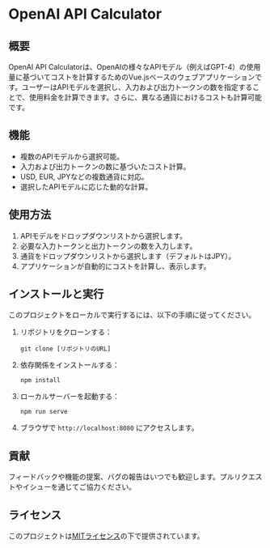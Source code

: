# OpenAI API Calculator

## 概要
OpenAI API Calculatorは、OpenAIの様々なAPIモデル（例えばGPT-4）の使用量に基づいてコストを計算するためのVue.jsベースのウェブアプリケーションです。ユーザーはAPIモデルを選択し、入力および出力トークンの数を指定することで、使用料金を計算できます。さらに、異なる通貨におけるコストも計算可能です。

## 機能
- 複数のAPIモデルから選択可能。
- 入力および出力トークンの数に基づいたコスト計算。
- USD, EUR, JPYなどの複数通貨に対応。
- 選択したAPIモデルに応じた動的な計算。

## 使用方法
1. APIモデルをドロップダウンリストから選択します。
2. 必要な入力トークンと出力トークンの数を入力します。
3. 通貨をドロップダウンリストから選択します（デフォルトはJPY）。
4. アプリケーションが自動的にコストを計算し、表示します。

## インストールと実行
このプロジェクトをローカルで実行するには、以下の手順に従ってください。

1. リポジトリをクローンする：
   ```
   git clone [リポジトリのURL]
   ```

2. 依存関係をインストールする：
   ```
   npm install
   ```

3. ローカルサーバーを起動する：
   ```
   npm run serve
   ```

4. ブラウザで `http://localhost:8080` にアクセスします。

## 貢献
フィードバックや機能の提案、バグの報告はいつでも歓迎します。プルリクエストやイシューを通じてご協力ください。

## ライセンス
このプロジェクトは[MITライセンス](LICENSE)の下で提供されています。

